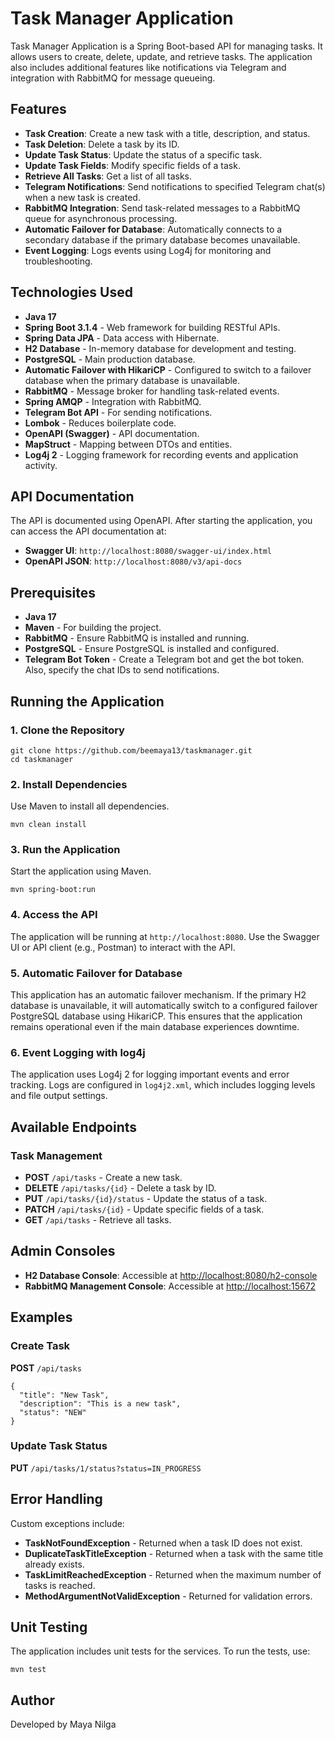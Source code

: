 # Task Manager Application

Task Manager Application is a Spring Boot-based API for managing tasks. It allows users to create, delete, update, and retrieve tasks. The application also includes additional features like notifications via Telegram and integration with RabbitMQ for message queueing.

## Features

- **Task Creation**: Create a new task with a title, description, and status.
- **Task Deletion**: Delete a task by its ID.
- **Update Task Status**: Update the status of a specific task.
- **Update Task Fields**: Modify specific fields of a task.
- **Retrieve All Tasks**: Get a list of all tasks.
- **Telegram Notifications**: Send notifications to specified Telegram chat(s) when a new task is created.
- **RabbitMQ Integration**: Send task-related messages to a RabbitMQ queue for asynchronous processing.
- **Automatic Failover for Database**: Automatically connects to a secondary database if the primary database becomes unavailable.
- **Event Logging**: Logs events using Log4j for monitoring and troubleshooting.

## Technologies Used

- **Java 17**
- **Spring Boot 3.1.4** - Web framework for building RESTful APIs.
- **Spring Data JPA** - Data access with Hibernate.
- **H2 Database** - In-memory database for development and testing.
- **PostgreSQL** - Main production database.
- **Automatic Failover with HikariCP** - Configured to switch to a failover database when the primary database is unavailable.
- **RabbitMQ** - Message broker for handling task-related events.
- **Spring AMQP** - Integration with RabbitMQ.
- **Telegram Bot API** - For sending notifications.
- **Lombok** - Reduces boilerplate code.
- **OpenAPI (Swagger)** - API documentation.
- **MapStruct** - Mapping between DTOs and entities.
- **Log4j 2** - Logging framework for recording events and application activity.

## API Documentation

The API is documented using OpenAPI. After starting the application, you can access the API documentation at:
- **Swagger UI**: `http://localhost:8080/swagger-ui/index.html`
- **OpenAPI JSON**: `http://localhost:8080/v3/api-docs`

## Prerequisites

- **Java 17**
- **Maven** - For building the project.
- **RabbitMQ** - Ensure RabbitMQ is installed and running.
- **PostgreSQL** - Ensure PostgreSQL is installed and configured.
- **Telegram Bot Token** - Create a Telegram bot and get the bot token. Also, specify the chat IDs to send notifications.

## Running the Application

### 1. Clone the Repository

    git clone https://github.com/beemaya13/taskmanager.git
    cd taskmanager

### 2. Install Dependencies

Use Maven to install all dependencies.

    mvn clean install

### 3. Run the Application

Start the application using Maven.

    mvn spring-boot:run

### 4. Access the API

The application will be running at `http://localhost:8080`. Use the Swagger UI or API client (e.g., Postman) to interact with the API.

### 5. Automatic Failover for Database

This application has an automatic failover mechanism. If the primary H2 database is unavailable, it will automatically switch to a configured failover PostgreSQL database using HikariCP. This ensures that the application remains operational even if the main database experiences downtime.

### 6. Event Logging with log4j

The application uses Log4j 2 for logging important events and error tracking. Logs are configured in `log4j2.xml`, which includes logging levels and file output settings.

## Available Endpoints

### Task Management
- **POST** `/api/tasks` - Create a new task.
- **DELETE** `/api/tasks/{id}` - Delete a task by ID.
- **PUT** `/api/tasks/{id}/status` - Update the status of a task.
- **PATCH** `/api/tasks/{id}` - Update specific fields of a task.
- **GET** `/api/tasks` - Retrieve all tasks.

## Admin Consoles

- **H2 Database Console**: Accessible at [http://localhost:8080/h2-console](http://localhost:8080/h2-console)
- **RabbitMQ Management Console**: Accessible at [http://localhost:15672](http://localhost:15672)


## Examples

### Create Task
**POST** `/api/tasks`

    {
      "title": "New Task",
      "description": "This is a new task",
      "status": "NEW"
    }

### Update Task Status
**PUT** `/api/tasks/1/status?status=IN_PROGRESS`

## Error Handling
Custom exceptions include:

- **TaskNotFoundException** - Returned when a task ID does not exist.
- **DuplicateTaskTitleException** - Returned when a task with the same title already exists.
- **TaskLimitReachedException** - Returned when the maximum number of tasks is reached.
- **MethodArgumentNotValidException** - Returned for validation errors.

## Unit Testing
The application includes unit tests for the services. To run the tests, use:
    
    mvn test

## Author
Developed by Maya Nilga



